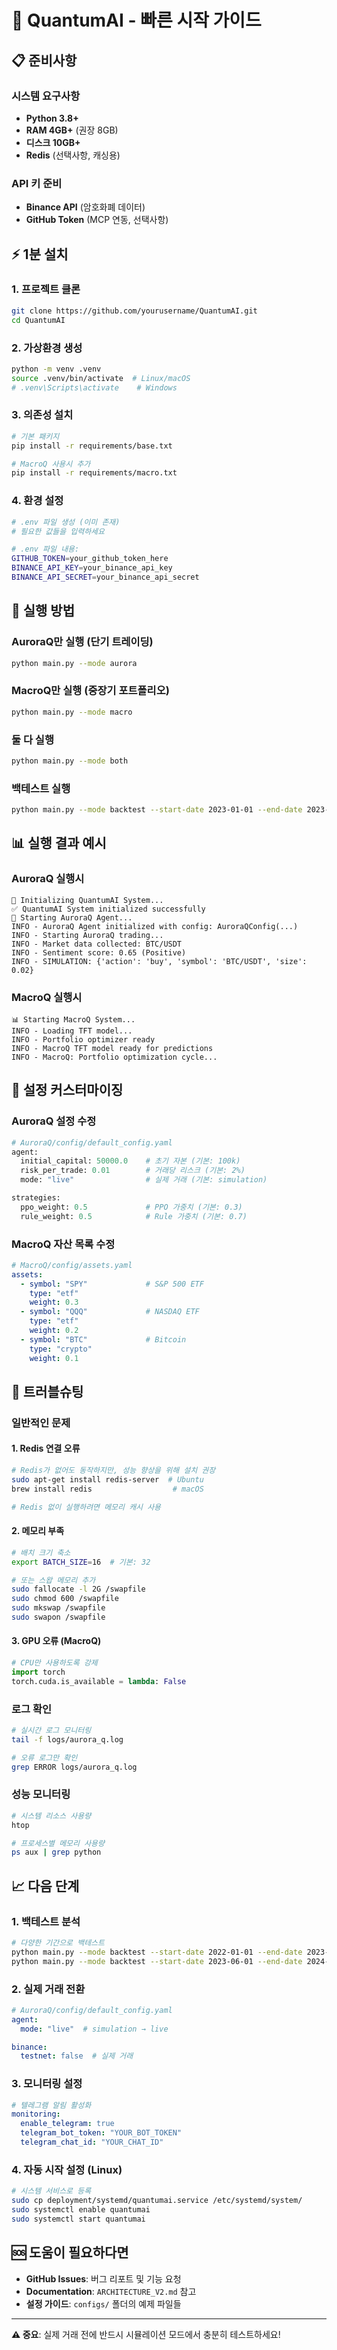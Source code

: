 # 🚀 QuantumAI - 빠른 시작 가이드

## 📋 준비사항

### 시스템 요구사항
- **Python 3.8+**
- **RAM 4GB+** (권장 8GB)
- **디스크 10GB+**
- **Redis** (선택사항, 캐싱용)

### API 키 준비
- **Binance API** (암호화폐 데이터)
- **GitHub Token** (MCP 연동, 선택사항)

## ⚡ 1분 설치

### 1. 프로젝트 클론
```bash
git clone https://github.com/yourusername/QuantumAI.git
cd QuantumAI
```

### 2. 가상환경 생성
```bash
python -m venv .venv
source .venv/bin/activate  # Linux/macOS
# .venv\Scripts\activate    # Windows
```

### 3. 의존성 설치
```bash
# 기본 패키지
pip install -r requirements/base.txt

# MacroQ 사용시 추가
pip install -r requirements/macro.txt
```

### 4. 환경 설정
```bash
# .env 파일 생성 (이미 존재)
# 필요한 값들을 입력하세요

# .env 파일 내용:
GITHUB_TOKEN=your_github_token_here
BINANCE_API_KEY=your_binance_api_key
BINANCE_API_SECRET=your_binance_api_secret
```

## 🎯 실행 방법

### AuroraQ만 실행 (단기 트레이딩)
```bash
python main.py --mode aurora
```

### MacroQ만 실행 (중장기 포트폴리오)
```bash
python main.py --mode macro
```

### 둘 다 실행
```bash
python main.py --mode both
```

### 백테스트 실행
```bash
python main.py --mode backtest --start-date 2023-01-01 --end-date 2023-12-31
```

## 📊 실행 결과 예시

### AuroraQ 실행시
```
🚀 Initializing QuantumAI System...
✅ QuantumAI System initialized successfully
🎯 Starting AuroraQ Agent...
INFO - AuroraQ Agent initialized with config: AuroraQConfig(...)
INFO - Starting AuroraQ trading...
INFO - Market data collected: BTC/USDT
INFO - Sentiment score: 0.65 (Positive)
INFO - SIMULATION: {'action': 'buy', 'symbol': 'BTC/USDT', 'size': 0.02}
```

### MacroQ 실행시
```
📊 Starting MacroQ System...
INFO - Loading TFT model...
INFO - Portfolio optimizer ready
INFO - MacroQ TFT model ready for predictions
INFO - MacroQ: Portfolio optimization cycle...
```

## 🔧 설정 커스터마이징

### AuroraQ 설정 수정
```python
# AuroraQ/config/default_config.yaml
agent:
  initial_capital: 50000.0    # 초기 자본 (기본: 100k)
  risk_per_trade: 0.01        # 거래당 리스크 (기본: 2%)
  mode: "live"                # 실제 거래 (기본: simulation)

strategies:
  ppo_weight: 0.5             # PPO 가중치 (기본: 0.3)
  rule_weight: 0.5            # Rule 가중치 (기본: 0.7)
```

### MacroQ 자산 목록 수정
```yaml
# MacroQ/config/assets.yaml
assets:
  - symbol: "SPY"             # S&P 500 ETF
    type: "etf"
    weight: 0.3
  - symbol: "QQQ"             # NASDAQ ETF  
    type: "etf"
    weight: 0.2
  - symbol: "BTC"             # Bitcoin
    type: "crypto"
    weight: 0.1
```

## 🐛 트러블슈팅

### 일반적인 문제

#### 1. Redis 연결 오류
```bash
# Redis가 없어도 동작하지만, 성능 향상을 위해 설치 권장
sudo apt-get install redis-server  # Ubuntu
brew install redis                  # macOS

# Redis 없이 실행하려면 메모리 캐시 사용
```

#### 2. 메모리 부족
```bash
# 배치 크기 축소
export BATCH_SIZE=16  # 기본: 32

# 또는 스왑 메모리 추가
sudo fallocate -l 2G /swapfile
sudo chmod 600 /swapfile  
sudo mkswap /swapfile
sudo swapon /swapfile
```

#### 3. GPU 오류 (MacroQ)
```python
# CPU만 사용하도록 강제
import torch
torch.cuda.is_available = lambda: False
```

### 로그 확인
```bash
# 실시간 로그 모니터링
tail -f logs/aurora_q.log

# 오류 로그만 확인
grep ERROR logs/aurora_q.log
```

### 성능 모니터링
```bash
# 시스템 리소스 사용량
htop

# 프로세스별 메모리 사용량
ps aux | grep python
```

## 📈 다음 단계

### 1. 백테스트 분석
```bash
# 다양한 기간으로 백테스트
python main.py --mode backtest --start-date 2022-01-01 --end-date 2023-12-31
python main.py --mode backtest --start-date 2023-06-01 --end-date 2024-06-01
```

### 2. 실제 거래 전환
```yaml
# AuroraQ/config/default_config.yaml
agent:
  mode: "live"  # simulation → live

binance:
  testnet: false  # 실제 거래
```

### 3. 모니터링 설정
```yaml
# 텔레그램 알림 활성화
monitoring:
  enable_telegram: true
  telegram_bot_token: "YOUR_BOT_TOKEN"
  telegram_chat_id: "YOUR_CHAT_ID"
```

### 4. 자동 시작 설정 (Linux)
```bash
# 시스템 서비스로 등록
sudo cp deployment/systemd/quantumai.service /etc/systemd/system/
sudo systemctl enable quantumai
sudo systemctl start quantumai
```

## 🆘 도움이 필요하다면

- **GitHub Issues**: 버그 리포트 및 기능 요청
- **Documentation**: `ARCHITECTURE_V2.md` 참고
- **설정 가이드**: `configs/` 폴더의 예제 파일들

---

**⚠️ 중요**: 실제 거래 전에 반드시 시뮬레이션 모드에서 충분히 테스트하세요!
